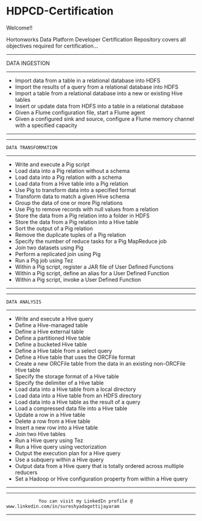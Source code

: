 # HDPCD-Certification

Welcome!!

Hortonworks Data Platform Developer Certification Repository covers all objectives required for certification... 



******************************************************************************************************************
DATA INGESTION														                                                                     												
******************************************************************************************************************
 																												                                                   
*   Import data from a table in a relational database into HDFS												                       
*   Import the results of a query from a relational database into HDFS 										                   
*   Import a table from a relational database into a new or existing Hive tables                             
*   Insert or update data from HDFS into a table in a relational database                                    
*   Given a Flume configuration file, start a Flume agent                                                    
*   Given a configured sink and source, configure a Flume memory channel with a specified capacity           
                                                                                                           
******************************************************************************************************************


******************************************************************************************************************
	DATA TRANSFORMATION													                                                                   											
******************************************************************************************************************
 																									                                                         
*   Write and execute a Pig script                                                      					        
*   Load data into a Pig relation without a schema                                                      	
*   Load data into a Pig relation with a schema                                                      		  
*   Load data from a Hive table into a Pig relation                                                     	
*   Use Pig to transform data into a specified format                                                     
*   Transform data to match a given Hive schema                                                      		  
*   Group the data of one or more Pig relations                                                      		  
*   Use Pig to remove records with null values from a relation                                            
*   Store the data from a Pig relation into a folder in HDFS                                              
*   Store the data from a Pig relation into a Hive table                                                  
*   Sort the output of a Pig relation                                                      					      
*   Remove the duplicate tuples of a Pig relation                                                         
*   Specify the number of reduce tasks for a Pig MapReduce job                                            
*   Join two datasets using Pig                                                      						          
*   Perform a replicated join using Pig                                                      				      
*   Run a Pig job using Tez                                                      							            
*   Within a Pig script, register a JAR file of User Defined Functions                                   
*   Within a Pig script, define an alias for a User Defined Function                                         
*   Within a Pig script, invoke a User Defined Function                                                      
																							                                                                 
******************************************************************************************************************


******************************************************************************************************************
	DATA ANALYSIS													                                                                         												
******************************************************************************************************************
  																												                                                
*  Write and execute a Hive query                                      								                    
*  Define a Hive-managed table                                      										                  
*  Define a Hive external table                                      									                    
*  Define a partitioned Hive table                                      									                
*  Define a bucketed Hive table                                      										                  
*  Define a Hive table from a select query                                      							            
*  Define a Hive table that uses the ORCFile format                                      					        
*  Create a new ORCFile table from the data in an existing non-ORCFile Hive table                         
*  Specify the storage format of a Hive table                                      					              
*  Specify the delimiter of a Hive table                                      								            
*  Load data into a Hive table from a local directory                                      				        
*  Load data into a Hive table from an HDFS directory                                      				        
*  Load data into a Hive table as the result of a query                                      				      
*  Load a compressed data file into a Hive table                                      						        
*  Update a row in a Hive table                                      									                    
*  Delete a row from a Hive table                                      									                  
*  Insert a new row into a Hive table                                     									              
*  Join two Hive tables                                      												                      
*  Run a Hive query using Tez                                      										                    
*  Run a Hive query using vectorization                                      								              
*  Output the execution plan for a Hive query                                      						            
*  Use a subquery within a Hive query                                      								                
*  Output data from a Hive query that is totally ordered across multiple reducers                         
*  Set a Hadoop or Hive configuration property from within a Hive query                                   
																											                                                  
******************************************************************************************************************


*****************************************************************************************************************
				You can visit my LinkedIn profile @ www.linkedin.com/in/sureshyadagottijayaram			                    				
*****************************************************************************************************************


